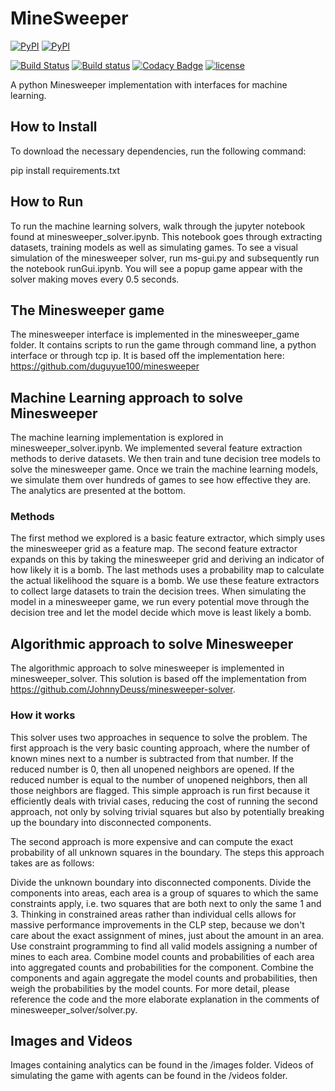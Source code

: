# MineSweeper

[![PyPI](https://img.shields.io/pypi/v/minesweeper.svg?maxAge=2592000)](https://github.com/duguyue100/minesweeper)
[![PyPI](https://img.shields.io/pypi/pyversions/minesweeper.svg?maxAge=2592000)](https://github.com/duguyue100/minesweeper)

[![Build Status](https://travis-ci.org/duguyue100/minesweeper.svg?branch=master)](https://travis-ci.org/duguyue100/minesweeper)
[![Build status](https://ci.appveyor.com/api/projects/status/p8xuedefg61yia02?svg=true)](https://ci.appveyor.com/project/duguyue100/minesweeper)
[![Codacy Badge](https://api.codacy.com/project/badge/Grade/8ad343ff420a42ba9130c822fa154557)](https://www.codacy.com/app/duguyue100/minesweeper?utm_source=github.com&amp;utm_medium=referral&amp;utm_content=duguyue100/minesweeper&amp;utm_campaign=Badge_Grade)
[![license](https://img.shields.io/github/license/duguyue100/minesweeper.svg?maxAge=2592000)](https://raw.githubusercontent.com/duguyue100/minesweeper/master/LICENSE)

A python Minesweeper implementation with interfaces for machine learning.

## How to Install

To download the necessary dependencies, run the following command:

pip install requirements.txt

## How to Run

To run the machine learning solvers, walk through the jupyter notebook found at minesweeper_solver.ipynb. This notebook goes through extracting datasets, training models as well as simulating games. To see a visual simulation of the minesweeper solver, run ms-gui.py and subsequently run the notebook runGui.ipynb. You will see a popup game appear with the solver making moves every 0.5 seconds. 

## The Minesweeper game

The minesweeper interface is implemented in the minesweeper_game folder. It contains scripts to run the game through command line, a python interface or through tcp ip. It is based off the implementation here: https://github.com/duguyue100/minesweeper

## Machine Learning approach to solve Minesweeper

The machine learning implementation is explored in minesweeper_solver.ipynb. We implemented several feature extraction methods to derive datasets. We then train and tune decision tree models to solve the minesweeper game. Once we train the machine learning models, we simulate them over hundreds of games to see how effective they are. The analytics are presented at the bottom. 

### Methods

The first method we explored is a basic feature extractor, which simply uses the minesweeper grid as a feature map. The second feature extractor expands on this by taking the minesweeper grid and deriving an indicator of how likely it is a bomb. The last methods uses a probability map to calculate the actual likelihood the square is a bomb. We use these feature extractors to collect large datasets to train the decision trees. When simulating the model in a minesweeper game, we run every potential move through the decision tree and let the model decide which move is least likely a bomb. 

## Algorithmic approach to solve Minesweeper

The algorithmic approach to solve minesweeper is implemented in minesweeper_solver. This solution is based off the implementation from https://github.com/JohnnyDeuss/minesweeper-solver. 

### How it works
This solver uses two approaches in sequence to solve the problem. The first approach is the very basic counting approach, where the number of known mines next to a number is subtracted from that number. If the reduced number is 0, then all unopened neighbors are opened. If the reduced number is equal to the number of unopened neighbors, then all those neighbors are flagged. This simple approach is run first because it efficiently deals with trivial cases, reducing the cost of running the second approach, not only by solving trivial squares but also by potentially breaking up the boundary into disconnected components.

The second approach is more expensive and can compute the exact probability of all unknown squares in the boundary. The steps this approach takes are as follows:

Divide the unknown boundary into disconnected components.
Divide the components into areas, each area is a group of squares to which the same constraints apply, i.e. two squares that are both next to only the same 1 and 3. Thinking in constrained areas rather than individual cells allows for massive performance improvements in the CLP step, because we don't care about the exact assignment of mines, just about the amount in an area.
Use constraint programming to find all valid models assigning a number of mines to each area.
Combine model counts and probabilities of each area into aggregated counts and probabilities for the component.
Combine the components and again aggregate the model counts and probabilities, then weigh the probabilities by the model counts.
For more detail, please reference the code and the more elaborate explanation in the comments of minesweeper_solver/solver.py.



## Images and Videos

Images containing analytics can be found in the /images folder.
Videos of simulating the game with agents can be found in the /videos folder.
